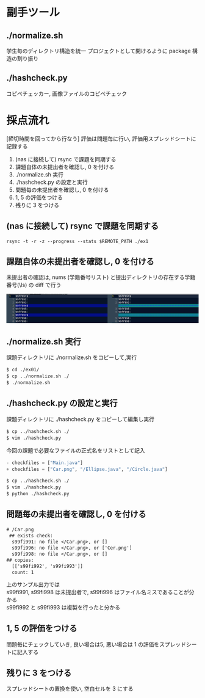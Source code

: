 
# 副手ツール

## ./normalize.sh
学生毎のディレクトリ構造を統一
プロジェクトとして開けるように package 構造の割り振り

## ./hashcheck.py
コピペチェッカー, 画像ファイルのコピペチェック



# 採点流れ
[締切時間を回ってから行なう]
評価は問題毎に行い, 評価用スプレッドシートに記録する

1. (nas に接続して) rsync で課題を同期する
2. 課題自体の未提出者を確認し, 0 を付ける
3. ./normalize.sh 実行
4. ./hashcheck.py の設定と実行
5. 問題毎の未提出者を確認し, 0 を付ける
6. 1, 5 の評価をつける
7. 残りに 3 をつける




## (nas に接続して) rsync で課題を同期する

```
rsync -t -r -z --progress --stats $REMOTE_PATH ./ex1
```






## 課題自体の未提出者を確認し, 0 を付ける
未提出者の確認は, nums (学籍番号リスト) と提出ディレクトリの存在する学籍番号(\\ls) の diff で行う

![提出者diff](./images/diff.png)










## ./normalize.sh 実行
課題ディレクトリに ./normalize.sh をコピーして,実行


```sh
$ cd ./ex01/
$ cp ../normalize.sh ./
$ ./normalize.sh
```









## ./hashcheck.py の設定と実行
課題ディレクトリに ./hashcheck.py をコピーして編集し実行

```sh
$ cp ../hashcheck.sh ./
$ vim ./hashcheck.py
```

今回の課題で必要なファイルの正式名をリストとして記入

```diff:hashcheck.py
- checkfiles = ["Main.java"]
+ checkfiles = ["Car.png", "/Ellipse.java", "/Circle.java"]
```

```sh
$ cp ../hashcheck.sh ./
$ vim ./hashcheck.py
$ python ./hashcheck.py
```







## 問題毎の未提出者を確認し, 0 を付ける

```sh:sample_output
# /Car.png
 ## exists check:
  s99fi991: no file </Car.png>, or []
  s99fi996: no file </Car.png>, or ['Cer.png']
  s99fi998: no file </Car.png>, or []
## copies:
  [['s99fi992', 's99fi993']]
  count: 1
```

上のサンプル出力では  
s99fi991, s99fi998 は未提出者で, s99fi996 はファイル名ミスであることが分かる  
s99fi992 と s99fi993 は複製を行ったと分かる  






## 1, 5 の評価をつける
問題毎にチェックしていき, 良い場合は5, 悪い場合は 1 の評価をスプレッドシートに記入する






## 残りに 3 をつける
スプレッドシートの置換を使い, 空白セルを 3 にする

